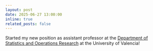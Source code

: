 ```yaml
---
layout: post
date: 2025-06-27 13:00:00
inline: true
related_posts: false
---
```


Started my new position as assistant professor at the [Department of Statistics and Operations Research](https://www.uv.es/eio) at the University of Valencia!


